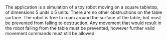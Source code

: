 The application is a simulation of a toy robot moving on a square tabletop, of dimensions 5 units x 5
units. There are no other obstructions on the table surface. The robot is free to roam around the
surface of the table, but must be prevented from falling to destruction. Any movement that would
result in the robot falling from the table must be prevented, however further valid movement
commands must still be allowed.